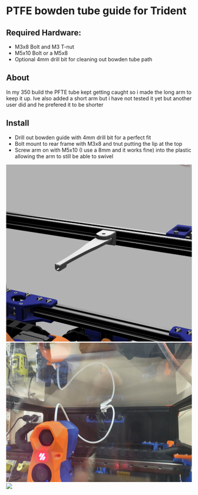 # PTFE bowden tube guide for Trident

## Required Hardware:
- M3x8 Bolt and M3 T-nut
- M5x10 Bolt or a M5x8
- Optional 4mm drill bit for cleaning out bowden tube path 

## About

In my 350 build the PFTE tube kept getting caught so i made the long arm to keep it up. Ive also added a short arm but i have not tested it yet but another user did and he prefered it to be shorter

## Install

- Drill out bowden guide with 4mm drill bit for a perfect fit
- Bolt mount to rear frame with M3x8 and tnut putting the lip at the top
- Screw arm on with M5x10 (I use a 8mm and it works fine) into the plastic allowing the arm to still be able to swivel 



<img src="Images/Tube Guide.png">
<img src="Images/Tube1.jpg">
<img src="Images/Dokuu.jpg">
